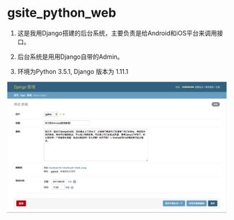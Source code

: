 # gsite_python_web
1. 这是我用Django搭建的后台系统，主要负责是给Android和iOS平台来调用接口。

2. 后台系统是用用Django自带的Admin。

3. 环境为Python 3.5.1, Django 版本为 1.11.1

![image](https://github.com/Ghstart/gsite_python_web/blob/master/ghsources/Snip20170531_1.png)


